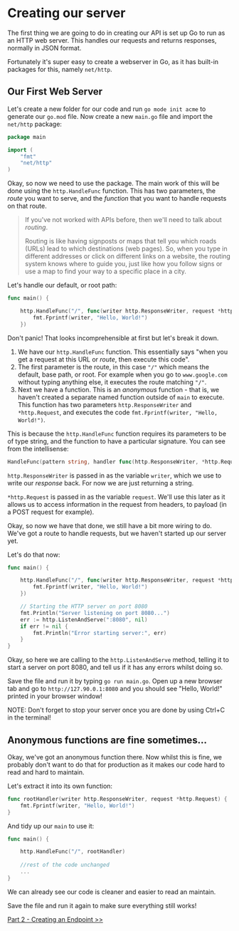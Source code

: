 # Creating our server

The first thing we are going to do in creating our API is set up Go to run as an HTTP web server. This handles our requests and returns responses, normally in JSON format.

Fortunately it's super easy to create a webserver in Go, as it has built-in packages for this, namely `net/http`.

## Our First Web Server

Let's create a new folder for our code and run `go mode init acme` to generate our `go.mod` file. Now create a new `main.go` file and import the `net/http` package:


```go
package main

import (
    "fmt"
    "net/http"
)
```

Okay, so now we need to use the package. The main work of this will be done using the `http.HandleFunc` function. This has two parameters, the *route* you want to serve, and the *function* that you want to handle requests on that route.

> If you've not worked with APIs before, then we'll need to talk about *routing*. 
>
> Routing is like having signposts or maps that tell you which roads (URLs) lead to which destinations (web pages). So, when you type in different addresses or click on different links on a website, the routing system knows where to guide you, just like how you follow signs or use a map to find your way to a specific place in a city.

Let's handle our default, or root path:

```go
func main() {

    http.HandleFunc("/", func(writer http.ResponseWriter, request *http.Request) {
        fmt.Fprintf(writer, "Hello, World!")
    })

```

Don't panic! That looks incomprehensible at first but let's break it down.

1. We have our `http.HandleFunc` function. This essentially says "when you get a request at this URL or *route*, then execute this code".
2. The first parameter is the route, in this case `"/"` which means the default, base path, or root. For example when you go to `www.google.com` without typing anything else, it executes the route matching `"/"`.
3. Next we have a function. This is an *anonymous* function - that is, we haven't created a separate named function outside of `main` to execute. This function has two parameters `http.ResponseWriter` and `*http.Request`, and executes the code `fmt.Fprintf(writer, "Hello, World!")`.

This is because the `http.HandleFunc` function requires its parameters to be of type string, and the function to have a particular signature. You can see from the intellisense:

```go 
HandleFunc(pattern string, handler func(http.ResponseWriter, *http.Request))
```

`http.ResponseWriter` is passed in as the variable `writer`, which we use to write our *response* back. For now we are just returning a string.

 `*http.Request` is passed in as the variable `request`. We'll use this later as it allows us to access information in the request from headers, to payload (in a POST request for example).

 Okay, so now we have that done, we still have a bit more wiring to do. We've got a route to handle requests, but we haven't started up our server yet.

 Let's do that now:

```go
func main() {

    http.HandleFunc("/", func(writer http.ResponseWriter, request *http.Request) {
        fmt.Fprintf(writer, "Hello, World!")
    })

    // Starting the HTTP server on port 8080
    fmt.Println("Server listening on port 8080...")
    err := http.ListenAndServe(":8080", nil)
    if err != nil {
        fmt.Println("Error starting server:", err)
    }
}

```

Okay, so here we are calling to the `http.ListenAndServe` method, telling it to start a server on port 8080, and tell us if it has any errors whilst doing so.

Save the file and run it by typing `go run main.go`. Open up a new browser tab and go to `http://127.90.0.1:8080` and you should see "Hello, World!" printed in your browser window!

NOTE: Don't forget to stop your server once you are done by using Ctrl+C in the terminal!

## Anonymous functions are fine sometimes...

Okay, we've got an anonymous function there. Now whilst this is fine, we probably don't want to do that for production as it makes our code hard to read and hard to maintain.

Let's extract it into its own function:

```go
func rootHandler(writer http.ResponseWriter, request *http.Request) {
    fmt.Fprintf(writer, "Hello, World!")
}
```

And tidy up our `main` to use it:

```go
func main() {

    http.HandleFunc("/", rootHandler)
    
    //rest of the code unchanged
    ...
}
```

We can already see our code is cleaner and easier to read an maintain.

Save the file and run it again to make sure everything still works!

[Part 2 - Creating an Endpoint >>](/Part2/users_endpoint.md)
